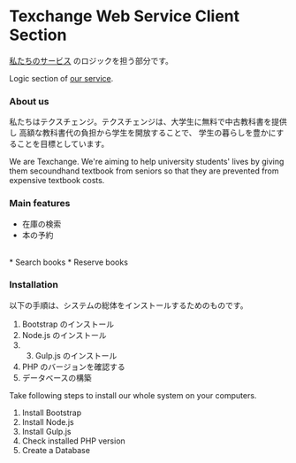 # Texchange Web Service Client Section
<a href="http://texchg.com" target="_blank">私たちのサービス</a>
のロジックを担う部分です。

Logic section of 
<a href="http://texchg.com" target="_blank">our service</a>.

### About us
私たちはテクスチェンジ。テクスチェンジは、大学生に無料で中古教科書を提供し
高額な教科書代の負担から学生を開放することで、
学生の暮らしを豊かにすることを目標としています。

We are Texchange. We're aiming to help university students' lives 
by giving them secoundhand textbook from seniors so that 
they are prevented from expensive textbook costs.

### Main features
* 在庫の検索
* 本の予約
<br />
* Search books
* Reserve books

### Installation
以下の手順は、システムの総体をインストールするためのものです。

1. Bootstrap のインストール
2. Node.js のインストール
3. 3. Gulp.js のインストール
4. PHP のバージョンを確認する
5. データベースの構築

Take following steps to install our whole system on your computers.

1. Install Bootstrap
2. Install Node.js
3. Install Gulp.js
4. Check installed PHP version
5. Create a Database
